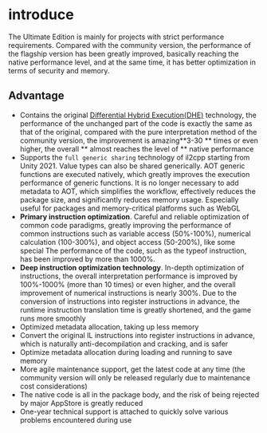# introduce

The Ultimate Edition is mainly for projects with strict performance requirements. Compared with the community version, the performance of the flagship version has been greatly improved, basically reaching the native performance level, and at the same time, it has better optimization in terms of security and memory.


## Advantage

- Contains the original [Differential Hybrid Execution(DHE)](../../basic/differentialhybridexecution) technology, the performance of the unchanged part of the code is exactly the same as that of the original, compared with the pure interpretation method of the community version, the improvement is amazing**3-30 ** times or even higher, the overall ** almost reaches the level of ** native performance
- Supports the `full generic sharing` technology of il2cpp starting from Unity 2021. Value types can also be shared generically. AOT generic functions are executed natively, which greatly improves the execution performance of generic functions. It is no longer necessary to add metadata to AOT, which simplifies the workflow, effectively reduces the package size, and significantly reduces memory usage. Especially useful for packages and memory-critical platforms such as WebGL
- **Primary instruction optimization**. Careful and reliable optimization of common code paradigms, greatly improving the performance of common instructions such as variable access (50%-100%), numerical calculation (100-300%), and object access (50-200%), like some special The performance of the code, such as the typeof instruction, has been improved by more than 1000%.
- **Deep instruction optimization technology**. In-depth optimization of instructions, the overall interpretation performance is improved by 100%-1000% (more than 10 times) or even higher, and the overall improvement of numerical instructions is nearly 300%. Due to the conversion of instructions into register instructions in advance, the runtime instruction translation time is greatly shortened, and the game runs more smoothly
- Optimized metadata allocation, taking up less memory
- Convert the original IL instructions into register instructions in advance, which is naturally anti-decompilation and cracking, and is safer
- Optimize metadata allocation during loading and running to save memory
- More agile maintenance support, get the latest code at any time (the community version will only be released regularly due to maintenance cost considerations)
- The native code is all in the package body, and the risk of being rejected by major AppStore is greatly reduced
- One-year technical support is attached to quickly solve various problems encountered during use